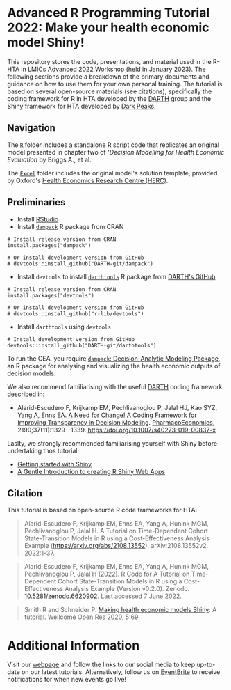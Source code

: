 # Advanced R Programming Tutorial 2022: Make your health economic model Shiny!
This repository stores the code, presentations, and material used in the R-HTA in LMICs Advanced 2022 Workshop (held in January 2023). The following sections provide a breakdown of the primary documents and guidance on how to use them for your own personal training. The tutorial is based on several open-source materials (see citations), specifically the coding framework for R in HTA developed by the [DARTH](https://darthworkgroup.com) group and the Shiny framework for HTA developed by [Dark Peaks](https://darkpeakanalytics.com).

## Navigation

The [`R`](https://github.com/R-HTA-in-LMICs/Advanced-Tutorial-2022/tree/main/R) folder includes a standalone R script code that replicates an original model presented in chapter two of '*Decision Modelling for Health Economic Evaluation* by Briggs A., et al.

The [`Excel`](https://github.com/R-HTA-in-LMICs/Advanced-Tutorial-2022/tree/main/Excel) folder includes the original model's solution template, provided by Oxford's [Health Economics Research Centre (HERC)](https://www.herc.ox.ac.uk/downloads/decision-modelling-for-health-economic-evaluation).

## Preliminaries

-   Install [RStudio](https://www.rstudio.com/products/rstudio/download/)
-   Install [`dampack`](https://cran.r-project.org/web/packages/dampack/index.html) R package from CRAN

```{r, eval=FALSE}
# Install release version from CRAN
install.packages("dampack")

# Or install development version from GitHub
# devtools::install_github("DARTH-git/dampack")
```

-   Install `devtools` to install [`darthtools`](https://github.com/DARTH-git/darthtools) R package from [DARTH's GitHub](https://github.com/DARTH-git)

```{r, eval=FALSE}
# Install release version from CRAN
install.packages("devtools")

# Or install development version from GitHub
# devtools::install_github("r-lib/devtools")
```

-   Install `darthtools` using `devtools`

```{r, eval=FALSE}
# Install development version from GitHub
devtools::install_github("DARTH-git/darthtools")
```

To run the CEA, you require [`dampack`: Decision-Analytic Modeling Package](https://cran.r-project.org/web/packages/dampack/index.html), an R package for analysing and visualizing the health economic outputs of decision models.

We also recommend familiarising with the useful [DARTH](http://darthworkgroup.com) coding framework described in:

-   Alarid-Escudero F, Krijkamp EM, Pechlivanoglou P, Jalal HJ, Kao SYZ, Yang A, Enns EA. [A Need for Change! A Coding Framework for Improving Transparency in Decision Modeling](https://link.springer.com/article/10.1007/s40273-019-00837-x). [PharmacoEconomics](https://www.springer.com/journal/40273), 2190;37(11):1329--1339. <https://doi.org/10.1007/s40273-019-00837-x>

Laslty, we strongly recommended familiarising yourself with Shiny before undertaking thos tutorial:
- [Getting started with Shiny](https://ourcodingclub.github.io/tutorials/shiny/)
- [A Gentle Introduction to creating R Shiny Web Apps](https://www.youtube.com/watch?v=jxsKUxkiaLI)

## Citation
This tutorial is based on open-source R code frameworks for HTA:

> Alarid-Escudero F, Krijkamp EM, Enns EA, Yang A, Hunink MGM, Pechlivanoglou P, Jalal H. A Tutorial on Time-Dependent Cohort State-Transition Models in R using a Cost-Effectiveness Analysis Example (<https://arxiv.org/abs/2108.13552>). arXiv:2108.13552v2. 2022:1-37.

> Alarid-Escudero F, Krijkamp EM, Enns EA, Yang A, Hunink MGM, Pechlivanoglou P, Jalal H (2022). R Code for A Tutorial on Time-Dependent Cohort State-Transition Models in R using a Cost-Effectiveness Analysis Example (Version v0.2.0). Zenodo. [10.5281/zenodo.6620902](https://www.doi.org/10.5281/zenodo.6620902). Last accessed 7 June 2022.

> Smith R and Schneider P. [Making health economic models Shiny](https://doi.org/10.12688/wellcomeopenres.15807.1): A tutorial. Wellcome Open Res 2020, 5:69.

# Additional Information
Visit our [webpage](https://r-hta-in-lmics.github.io/) and follow the links to our social media to keep up-to-date on our latest tutorials. Alternatively, follow us on [EventBrite](https://www.eventbrite.co.uk/o/r-hta-in-lmics-46016978693) to receive notifications for when new events go live!